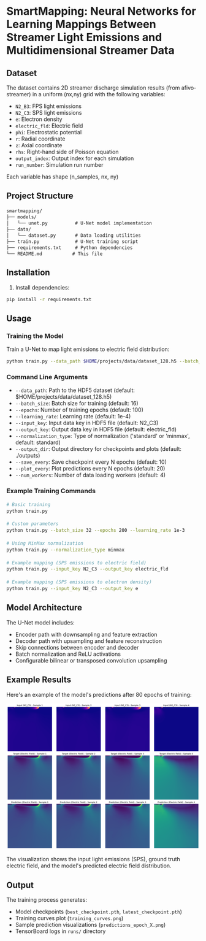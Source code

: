 # SmartMapping: Neural Networks for Learning Mappings Between Streamer Light Emissions and Multidimensional Streamer Data

## Dataset

The dataset contains 2D streamer discharge simulation results (from afivo-streamer) in a uniform (nx,ny) grid with the following variables:
- `N2_B3`: FPS light emissions
- `N2_C3`: SPS light emissions  
- `e`: Electron density
- `electric_fld`: Electric field
- `phi`: Electrostatic potential
- `r`: Radial coordinate
- `z`: Axial coordinate
- `rhs`: Right-hand side of Poisson equation
- `output_index`: Output index for each simulation
- `run_number`: Simulation run number

Each variable has shape (n_samples, nx, ny)

## Project Structure

```
smartmapping/
├── models/
│   └── unet.py          # U-Net model implementation
├── data/
│   └── dataset.py       # Data loading utilities
├── train.py             # U-Net training script
├── requirements.txt     # Python dependencies
└── README.md           # This file
```

## Installation

1. Install dependencies:
```bash
pip install -r requirements.txt
```

## Usage

### Training the Model

Train a U-Net to map light emissions to electric field distribution:

```bash
python train.py --data_path $HOME/projects/data/dataset_128.h5 --batch_size 16 --epochs 100
```

### Command Line Arguments

- `--data_path`: Path to the HDF5 dataset (default: $HOME/projects/data/dataset_128.h5)
- `--batch_size`: Batch size for training (default: 16)
- `--epochs`: Number of training epochs (default: 100)
- `--learning_rate`: Learning rate (default: 1e-4)
- `--input_key`: Input data key in HDF5 file (default: N2_C3)
- `--output_key`: Output data key in HDF5 file (default: electric_fld)
- `--normalization_type`: Type of normalization ('standard' or 'minmax', default: standard)
- `--output_dir`: Output directory for checkpoints and plots (default: ./outputs)
- `--save_every`: Save checkpoint every N epochs (default: 10)
- `--plot_every`: Plot predictions every N epochs (default: 20)
- `--num_workers`: Number of data loading workers (default: 4)

### Example Training Commands

```bash
# Basic training
python train.py

# Custom parameters
python train.py --batch_size 32 --epochs 200 --learning_rate 1e-3

# Using MinMax normalization
python train.py --normalization_type minmax

# Example mapping (SPS emissions to electric field)
python train.py --input_key N2_C3 --output_key electric_fld

# Example mapping (SPS emissions to electron density)
python train.py --input_key N2_C3 --output_key e
```

## Model Architecture

The U-Net model includes:
- Encoder path with downsampling and feature extraction
- Decoder path with upsampling and feature reconstruction
- Skip connections between encoder and decoder
- Batch normalization and ReLU activations
- Configurable bilinear or transposed convolution upsampling

## Example Results

Here's an example of the model's predictions after 80 epochs of training:

![Model Predictions](assets/predictions_epoch_80.png)

The visualization shows the input light emissions (SPS), ground truth electric field, and the model's predicted electric field distribution.

## Output

The training process generates:
- Model checkpoints (`best_checkpoint.pth`, `latest_checkpoint.pth`)
- Training curves plot (`training_curves.png`)
- Sample prediction visualizations (`predictions_epoch_X.png`)
- TensorBoard logs in `runs/` directory
